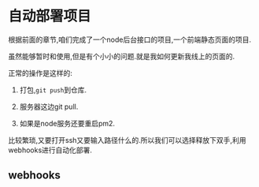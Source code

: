 # 自动部署项目

根据前面的章节,咱们完成了一个node后台接口的项目,一个前端静态页面的项目.

虽然能够暂时和使用,但是有个小小的问题.就是我如何更新我线上的页面的.

正常的操作是这样的:

1. 打包,`git push`到仓库.

2. 服务器这边git pull.

3. 如果是node服务还要重启pm2.

比较繁琐,又要打开ssh又要输入路径什么的.所以我们可以选择释放下双手,利用webhooks进行自动化部署.

## webhooks
